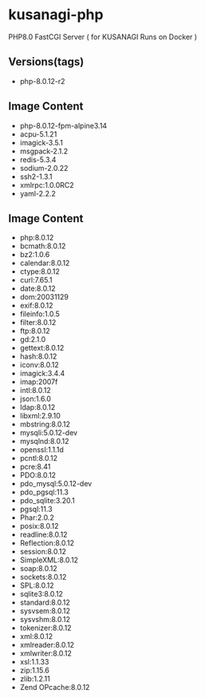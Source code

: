 # kusanagi-php
PHP8.0 FastCGI Server ( for KUSANAGI Runs on Docker )

## Versions(tags)
- php-8.0.12-r2

## Image Content
- php-8.0.12-fpm-alpine3.14
- acpu-5.1.21
- imagick-3.5.1
- msgpack-2.1.2
- redis-5.3.4
- sodium-2.0.22
- ssh2-1.3.1
- xmlrpc:1.0.0RC2
- yaml-2.2.2

## Image Content
- php:8.0.12
- bcmath:8.0.12
- bz2:1.0.6
- calendar:8.0.12
- ctype:8.0.12
- curl:7.65.1
- date:8.0.12
- dom:20031129
- exif:8.0.12
- fileinfo:1.0.5
- filter:8.0.12
- ftp:8.0.12
- gd:2.1.0
- gettext:8.0.12
- hash:8.0.12
- iconv:8.0.12
- imagick:3.4.4
- imap:2007f
- intl:8.0.12
- json:1.6.0
- ldap:8.0.12
- libxml:2.9.10
- mbstring:8.0.12
- mysqli:5.0.12-dev
- mysqlnd:8.0.12
- openssl:1.1.1d
- pcntl:8.0.12
- pcre:8.41
- PDO:8.0.12
- pdo_mysql:5.0.12-dev
- pdo_pgsql:11.3
- pdo_sqlite:3.20.1
- pgsql:11.3
- Phar:2.0.2
- posix:8.0.12
- readline:8.0.12
- Reflection:8.0.12
- session:8.0.12
- SimpleXML:8.0.12
- soap:8.0.12
- sockets:8.0.12
- SPL:8.0.12
- sqlite3:8.0.12
- standard:8.0.12
- sysvsem:8.0.12
- sysvshm:8.0.12
- tokenizer:8.0.12
- xml:8.0.12
- xmlreader:8.0.12
- xmlwriter:8.0.12
- xsl:1.1.33
- zip:1.15.6
- zlib:1.2.11
- Zend OPcache:8.0.12

